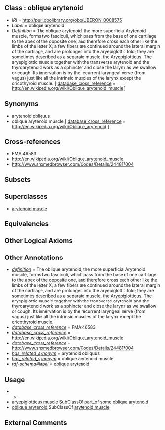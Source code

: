 
## Class : oblique arytenoid

 * *IRI* = http://purl.obolibrary.org/obo/UBERON_0008575
 * *Label* = oblique arytenoid
 * *Definition* = The oblique arytenoid, the more superficial Arytenoid muscle, forms two fasciculi, which pass from the base of one cartilage to the apex of the opposite one, and therefore cross each other like the limbs of the letter X; a few fibers are continued around the lateral margin of the cartilage, and are prolonged into the aryepiglottic fold; they are sometimes described as a separate muscle, the Aryepiglotticus. The aryepiglottic muscle together with the transverse arytenoid and the thyroarytenoid work as a sphincter and close the larynx as we swallow or cough. Its innervation is by the recurrent laryngeal nerve (from vagus) just like all the intrinsic muscles of the larynx except the cricothyroid muscle. [ [database_cross_reference](../../ef/oboInOwl#hasDbXref.md) = http://en.wikipedia.org/wiki/Oblique_arytenoid_muscle ]

## Synonyms

 * arytenoid obliquus
 * oblique arytenoid muscle [ [database_cross_reference](../../ef/oboInOwl#hasDbXref.md) = http://en.wikipedia.org/wiki/Oblique_arytenoid ]

## Cross-references

 * FMA:46583
 * http://en.wikipedia.org/wiki/Oblique_arytenoid_muscle
 * http://www.snomedbrowser.com/Codes/Details/244817004

## Subsets


## Superclasses

 * [arytenoid muscle](../../UBERON/58/UBERON_0010958.md)

## Equivalencies


## Other Logical Axioms


## Other Annotations

 * *[definition](../../IAO/15/IAO_0000115.md)* = The oblique arytenoid, the more superficial Arytenoid muscle, forms two fasciculi, which pass from the base of one cartilage to the apex of the opposite one, and therefore cross each other like the limbs of the letter X; a few fibers are continued around the lateral margin of the cartilage, and are prolonged into the aryepiglottic fold; they are sometimes described as a separate muscle, the Aryepiglotticus. The aryepiglottic muscle together with the transverse arytenoid and the thyroarytenoid work as a sphincter and close the larynx as we swallow or cough. Its innervation is by the recurrent laryngeal nerve (from vagus) just like all the intrinsic muscles of the larynx except the cricothyroid muscle.
 * *[database_cross_reference](../../ef/oboInOwl#hasDbXref.md)* = FMA:46583
 * *[database_cross_reference](../../ef/oboInOwl#hasDbXref.md)* = http://en.wikipedia.org/wiki/Oblique_arytenoid_muscle
 * *[database_cross_reference](../../ef/oboInOwl#hasDbXref.md)* = http://www.snomedbrowser.com/Codes/Details/244817004
 * *[has_related_synonym](../../ym/oboInOwl#hasRelatedSynonym.md)* = arytenoid obliquus
 * *[has_related_synonym](../../ym/oboInOwl#hasRelatedSynonym.md)* = oblique arytenoid muscle
 * *[rdf-schema#label](../../el/rdf-schema#label.md)* = oblique arytenoid

## Usage

 * -
 * [aryepiglotticus muscle](../../UBERON/25/UBERON_0011025.md) SubClassOf [part_of](../../BFO/50/BFO_0000050.md) some [oblique arytenoid](../../UBERON/75/UBERON_0008575.md)
 * [oblique arytenoid](../../UBERON/75/UBERON_0008575.md) SubClassOf [arytenoid muscle](../../UBERON/58/UBERON_0010958.md)

## External Comments

